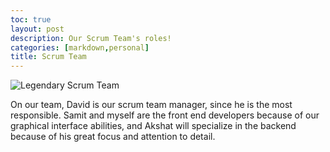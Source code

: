 ```yaml
---
toc: true
layout: post
description: Our Scrum Team's roles!
categories: [markdown,personal]
title: Scrum Team
---
```


![]({{site.baseurl}}/images/scrumteam.png "Legendary Scrum Team")

On our team, David is our scrum team manager, since he is the most responsible. Samit and myself are the front end developers because of our graphical interface abilities, and Akshat will specialize in the backend because of his great focus and attention to detail.

